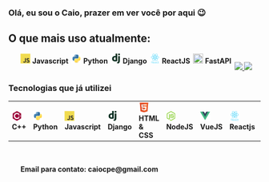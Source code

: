 ### Olá, eu sou o Caio, prazer em ver você por aqui 😉

<h2>O que mais uso atualmente:</h2>
    <div style = "display: block;">
        <ul type="none">
          <li style = "float: left; margin: 0 6px 0 0;"><img src = "https://github.com/devicons/devicon/blob/master/icons/javascript/javascript-original.svg" width= "20" height= "20">  <strong>Javascript</strong></li>
          <li style = "float: left; margin: 0 6px 0 0;"><img src = "https://github.com/devicons/devicon/blob/master/icons/python/python-original.svg" width= "20" height= "20">  <strong>Python</strong></li>
          <li style = "float: left; margin: 0 6px 0 0;"><img src = "https://github.com/devicons/devicon/blob/master/icons/django/django-plain.svg" width= "20" height= "20">  <strong>Django</strong></li>
            <li style = "float: left; margin: 0 6px 0 0;"><img src = "https://github.com/devicons/devicon/blob/master/icons/react/react-original-wordmark.svg" width= "20">  <strong>ReactJS</strong></li>
          <li style = "float: left; margin: 0 6px 0 0;"><img src = "https://cdn.worldvectorlogo.com/logos/fastapi.svg" width= "20" height= "20">  <strong>FastAPI</strong></li>
        </ul>
    </div>
    <br/>
    <div>
      <a href="https://github.com/CaioMS2000">
      <img height="180em" src="https://github-readme-stats.vercel.app/api?username=CaioMS2000&show_icons=true&theme=midnight-purple&include_all_commits=true&count_private=true"/>
      <img height="180em" src="https://github-readme-stats.vercel.app/api/top-langs/?username=CaioMS2000&layout=compact&langs_count=7&theme=midnight-purple"/>
      </a>
    </div>
    <h3>Tecnologias que já utilizei</h3>
    <table>
            <tbody>
                <tr>
                    <td><img src="https://github.com/devicons/devicon/blob/master/icons/cplusplus/cplusplus-plain.svg" width= "20" height= "20"><strong> C++</strong></td>
                    <td><img src="https://github.com/devicons/devicon/blob/master/icons/python/python-original.svg" width= "20" height= "20"><strong> Python</strong></td>
                    <td><img src="https://github.com/devicons/devicon/blob/master/icons/javascript/javascript-original.svg" width= "20" height= "20"><strong> Javascript</strong></td>
                    <td><img src="https://github.com/devicons/devicon/blob/master/icons/django/django-plain.svg" width= "20" height= "20"><strong> Django</strong></td>
                    <td><img src="https://github.com/devicons/devicon/blob/master/icons/html5/html5-original.svg" width= "20" height= "20"><strong> HTML & CSS</strong></td>
                    <td><img src="https://github.com/devicons/devicon/blob/master/icons/nodejs/nodejs-original.svg" width= "20" height= "20"><strong> NodeJS</strong></td>
                    <td><img src="https://github.com/devicons/devicon/blob/master/icons/vuejs/vuejs-original.svg" width= "20" height= "20"><strong> VueJS</strong></td>
                    <td><img src="https://github.com/devicons/devicon/blob/master/icons/react/react-original-wordmark.svg" width= "20" height= "20"><strong> Reactjs</strong></td>
                    <td><img src="https://github.com/devicons/devicon/blob/master/icons/wordpress/wordpress-plain.svg" width= "20" height= "20"><strong> Wordpress</strong></td>
                </tr>
            </tbody>
        </table>
    <br>
    <p><img src="https://imagepng.org/wp-content/uploads/2018/03/gmail-cone-icon-1.png" width= "21" height= "16"/><strong> Email para contato: caiocpe@gmail.com</strong></p>
